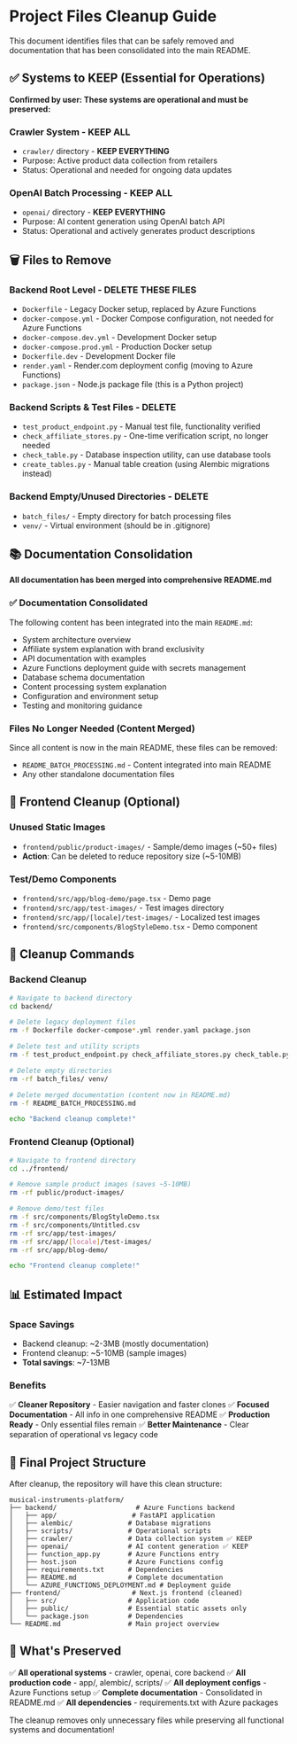 # Project Files Cleanup Guide

This document identifies files that can be safely removed and documentation that has been consolidated into the main README.

## ✅ Systems to KEEP (Essential for Operations)

**Confirmed by user: These systems are operational and must be preserved:**

### Crawler System - KEEP ALL
- `crawler/` directory - **KEEP EVERYTHING** 
- Purpose: Active product data collection from retailers
- Status: Operational and needed for ongoing data updates

### OpenAI Batch Processing - KEEP ALL  
- `openai/` directory - **KEEP EVERYTHING**
- Purpose: AI content generation using OpenAI batch API
- Status: Operational and actively generates product descriptions

## 🗑️ Files to Remove

### Backend Root Level - DELETE THESE FILES
- `Dockerfile` - Legacy Docker setup, replaced by Azure Functions
- `docker-compose.yml` - Docker Compose configuration, not needed for Azure Functions  
- `docker-compose.dev.yml` - Development Docker setup
- `docker-compose.prod.yml` - Production Docker setup
- `Dockerfile.dev` - Development Docker file
- `render.yaml` - Render.com deployment config (moving to Azure Functions)
- `package.json` - Node.js package file (this is a Python project)

### Backend Scripts & Test Files - DELETE
- `test_product_endpoint.py` - Manual test file, functionality verified
- `check_affiliate_stores.py` - One-time verification script, no longer needed
- `check_table.py` - Database inspection utility, can use database tools
- `create_tables.py` - Manual table creation (using Alembic migrations instead)

### Backend Empty/Unused Directories - DELETE
- `batch_files/` - Empty directory for batch processing files
- `venv/` - Virtual environment (should be in .gitignore)

## 📚 Documentation Consolidation

**All documentation has been merged into comprehensive README.md**

### ✅ Documentation Consolidated
The following content has been integrated into the main `README.md`:
- System architecture overview
- Affiliate system explanation with brand exclusivity
- API documentation with examples
- Azure Functions deployment guide with secrets management
- Database schema documentation  
- Content processing system explanation
- Configuration and environment setup
- Testing and monitoring guidance

### Files No Longer Needed (Content Merged)
Since all content is now in the main README, these files can be removed:
- `README_BATCH_PROCESSING.md` - Content integrated into main README
- Any other standalone documentation files

## 🧹 Frontend Cleanup (Optional)

### Unused Static Images
- `frontend/public/product-images/` - Sample/demo images (~50+ files)
- **Action**: Can be deleted to reduce repository size (~5-10MB)

### Test/Demo Components
- `frontend/src/app/blog-demo/page.tsx` - Demo page
- `frontend/src/app/test-images/` - Test images directory  
- `frontend/src/app/[locale]/test-images/` - Localized test images
- `frontend/src/components/BlogStyleDemo.tsx` - Demo component

## 🚀 Cleanup Commands

### Backend Cleanup
```bash
# Navigate to backend directory
cd backend/

# Delete legacy deployment files
rm -f Dockerfile docker-compose*.yml render.yaml package.json

# Delete test and utility scripts  
rm -f test_product_endpoint.py check_affiliate_stores.py check_table.py create_tables.py

# Delete empty directories
rm -rf batch_files/ venv/

# Delete merged documentation (content now in README.md)
rm -f README_BATCH_PROCESSING.md

echo "Backend cleanup complete!"
```

### Frontend Cleanup (Optional)
```bash
# Navigate to frontend directory  
cd ../frontend/

# Remove sample product images (saves ~5-10MB)
rm -rf public/product-images/

# Remove demo/test files
rm -f src/components/BlogStyleDemo.tsx
rm -f src/components/Untitled.csv
rm -rf src/app/test-images/
rm -rf src/app/[locale]/test-images/  
rm -rf src/app/blog-demo/

echo "Frontend cleanup complete!"
```

## 📊 Estimated Impact

### Space Savings
- Backend cleanup: ~2-3MB (mostly documentation)
- Frontend cleanup: ~5-10MB (sample images)
- **Total savings**: ~7-13MB

### Benefits  
✅ **Cleaner Repository** - Easier navigation and faster clones
✅ **Focused Documentation** - All info in one comprehensive README
✅ **Production Ready** - Only essential files remain
✅ **Better Maintenance** - Clear separation of operational vs legacy code

## 🎯 Final Project Structure

After cleanup, the repository will have this clean structure:

```
musical-instruments-platform/
├── backend/                    # Azure Functions backend
│   ├── app/                   # FastAPI application  
│   ├── alembic/              # Database migrations
│   ├── scripts/              # Operational scripts
│   ├── crawler/              # Data collection system ✅ KEEP
│   ├── openai/               # AI content generation ✅ KEEP  
│   ├── function_app.py       # Azure Functions entry
│   ├── host.json             # Azure Functions config
│   ├── requirements.txt      # Dependencies
│   ├── README.md             # Complete documentation
│   └── AZURE_FUNCTIONS_DEPLOYMENT.md # Deployment guide
├── frontend/                  # Next.js frontend (cleaned)
│   ├── src/                  # Application code
│   ├── public/               # Essential static assets only
│   └── package.json          # Dependencies
└── README.md                 # Main project overview
```

## 🔐 What's Preserved

✅ **All operational systems** - crawler, openai, core backend
✅ **All production code** - app/, alembic/, scripts/
✅ **All deployment configs** - Azure Functions setup
✅ **Complete documentation** - Consolidated in README.md
✅ **All dependencies** - requirements.txt with Azure packages

The cleanup removes only unnecessary files while preserving all functional systems and documentation!